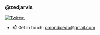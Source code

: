 ### @zedjarvis
<p>
  <a href="https://twitter.com/CedrouseR">
    <img src="https://img.shields.io/twitter/follow/CedrouseR?label=Follow%20%40CedrouseR&style=social" alt="Twitter">
  </a>&ensp;
</p>

- 📫 Get in touch: omondicedo@gmail.com


<!---
zedjarvis/zedjarvis is a ✨ special ✨ repository because its `README.md` (this file) appears on your GitHub profile.
You can click the Preview link to take a look at your changes.
--->
